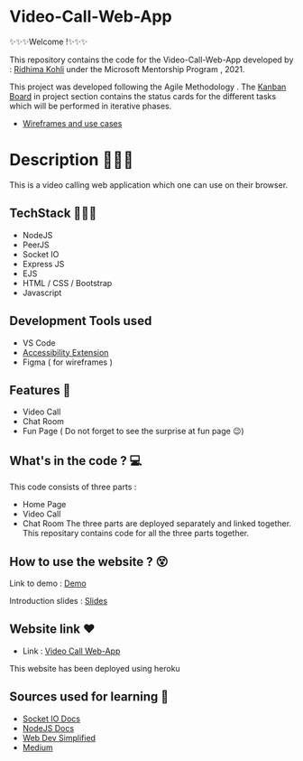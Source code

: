# Video-Call-Web-App 

✨✨✨Welcome !✨✨✨

This repository contains the code for the Video-Call-Web-App developed by : [Ridhima Kohli](https://github.com/RidhimaKohli)
 under the Microsoft Mentorship Program , 2021.

This project was developed following the Agile Methodology . The [Kanban Board](https://github.com/RidhimaKohli/Video-Call-Web-App/projects/1) in project section contains the status cards for the different tasks which will be performed in iterative phases.

- [Wireframes and use cases](https://drive.google.com/file/d/1Mbm1YG_T0cqQQRzyMGtn0eq-SkjqNjVr/view?usp=sharing)

# Description 💁🏻‍♀️

This is a video calling web application which one can use on their browser.

## TechStack 👩🏻‍💻
- NodeJS
- PeerJS
- Socket IO
- Express JS
- EJS
- HTML / CSS / Bootstrap
- Javascript

## Development Tools used
- VS Code
- [Accessibility Extension](https://microsoftedge.microsoft.com/addons/detail/accessibility-insights-fo/ghbhpcookfemncgoinjblecnilppimih)
- Figma ( for wireframes )

## Features 📃
- Video Call
- Chat Room
- Fun Page ( Do not forget to see the surprise at fun page 😉)

## What's in the code ? 💻

This code consists of three parts :
- Home Page 
- Video Call
- Chat Room
The three parts are deployed separately and linked together.
This repositary contains code for all the three parts together.

## How to use the website ? 😵

Link to demo : [Demo](https://youtu.be/7IzEorGtrDA)

Introduction slides : [Slides](https://docs.google.com/presentation/d/1NxyeZbWRqxTElfOIbtyWeNs0UFvQ-V6S2GNR2pWZpRE/edit?usp=sharing)

## Website link ❤

- Link : [Video Call Web-App](https://video-call-home.herokuapp.com/)

This website has been deployed using heroku

## Sources used for learning 🔎

- [Socket IO Docs](https://socket.io/docs/v4/index.html)
- [NodeJS Docs](https://nodejs.org/en/docs/)
- [Web Dev Simplified](https://www.youtube.com/channel/UCFbNIlppjAuEX4znoulh0Cw)
- [Medium](https://medium.com/swlh/chat-rooms-with-socket-io-25e9d1a05947)



